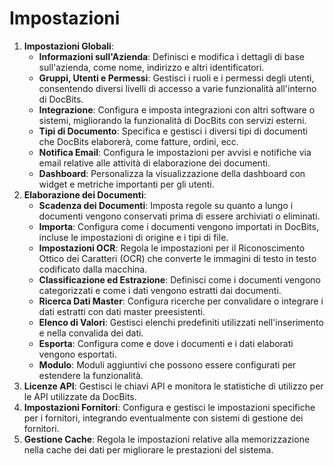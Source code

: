 # Impostazioni

1. **Impostazioni Globali**:
   * **Informazioni sull'Azienda**: Definisci e modifica i dettagli di base sull'azienda, come nome, indirizzo e altri identificatori.
   * **Gruppi, Utenti e Permessi**: Gestisci i ruoli e i permessi degli utenti, consentendo diversi livelli di accesso a varie funzionalità all'interno di DocBits.
   * **Integrazione**: Configura e imposta integrazioni con altri software o sistemi, migliorando la funzionalità di DocBits con servizi esterni.
   * **Tipi di Documento**: Specifica e gestisci i diversi tipi di documenti che DocBits elaborerà, come fatture, ordini, ecc.
   * **Notifica Email**: Configura le impostazioni per avvisi e notifiche via email relative alle attività di elaborazione dei documenti.
   * **Dashboard**: Personalizza la visualizzazione della dashboard con widget e metriche importanti per gli utenti.
2. **Elaborazione dei Documenti**:
   * **Scadenza dei Documenti**: Imposta regole su quanto a lungo i documenti vengono conservati prima di essere archiviati o eliminati.
   * **Importa**: Configura come i documenti vengono importati in DocBits, incluse le impostazioni di origine e i tipi di file.
   * **Impostazioni OCR**: Regola le impostazioni per il Riconoscimento Ottico dei Caratteri (OCR) che converte le immagini di testo in testo codificato dalla macchina.
   * **Classificazione ed Estrazione**: Definisci come i documenti vengono categorizzati e come i dati vengono estratti dai documenti.
   * **Ricerca Dati Master**: Configura ricerche per convalidare o integrare i dati estratti con dati master preesistenti.
   * **Elenco di Valori**: Gestisci elenchi predefiniti utilizzati nell'inserimento e nella convalida dei dati.
   * **Esporta**: Configura come e dove i documenti e i dati elaborati vengono esportati.
   * **Modulo**: Moduli aggiuntivi che possono essere configurati per estendere la funzionalità.
3. **Licenze API**: Gestisci le chiavi API e monitora le statistiche di utilizzo per le API utilizzate da DocBits.
4. **Impostazioni Fornitori**: Configura e gestisci le impostazioni specifiche per i fornitori, integrando eventualmente con sistemi di gestione dei fornitori.
5. **Gestione Cache**: Regola le impostazioni relative alla memorizzazione nella cache dei dati per migliorare le prestazioni del sistema.
